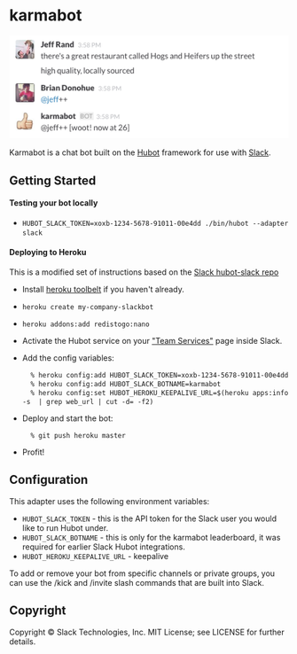 # karmabot

![Karmabot screenshot](/karmabot.png "Karmabot in action")

Karmabot is a chat bot built on the [Hubot](http://hubot.github.com/) framework for use with [Slack](https://slack.com). 

## Getting Started

#### Testing your bot locally

- `HUBOT_SLACK_TOKEN=xoxb-1234-5678-91011-00e4dd ./bin/hubot --adapter slack`

#### Deploying to Heroku

This is a modified set of instructions based on the [Slack hubot-slack repo](https://github.com/slackhq/hubot-slack/blob/master/README.md)

- Install [heroku toolbelt](https://toolbelt.heroku.com/) if you haven't already.
- `heroku create my-company-slackbot`
- `heroku addons:add redistogo:nano`
- Activate the Hubot service on your ["Team Services"](http://my.slack.com/services/new/hubot) page inside Slack.
- Add the config variables:

        % heroku config:add HUBOT_SLACK_TOKEN=xoxb-1234-5678-91011-00e4dd
        % heroku config:add HUBOT_SLACK_BOTNAME=karmabot
        % heroku config:set HUBOT_HEROKU_KEEPALIVE_URL=$(heroku apps:info -s  | grep web_url | cut -d= -f2)
                 
- Deploy and start the bot:

        % git push heroku master

- Profit!

## Configuration

This adapter uses the following environment variables:

 - `HUBOT_SLACK_TOKEN` - this is the API token for the Slack user you would like to run Hubot under.
 - `HUBOT_SLACK_BOTNAME` - this is only for the karmabot leaderboard, it was required for earlier Slack Hubot integrations.
 - `HUBOT_HEROKU_KEEPALIVE_URL` - keepalive

To add or remove your bot from specific channels or private groups, you can use the /kick and /invite slash commands that are built into Slack.

## Copyright

Copyright &copy; Slack Technologies, Inc. MIT License; see LICENSE for further details.

